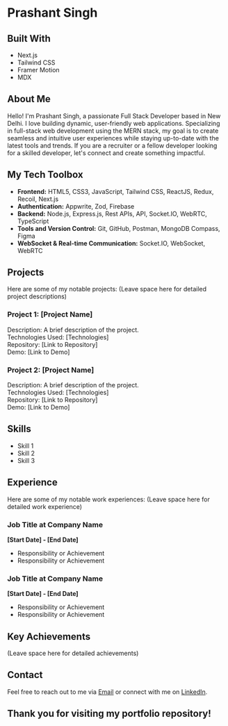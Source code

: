 # Prashant Singh

## Built With
- Next.js
- Tailwind CSS
- Framer Motion
- MDX

## About Me
Hello! I'm Prashant Singh, a passionate Full Stack Developer based in New Delhi. I love building dynamic, user-friendly web applications. Specializing in full-stack web development using the MERN stack, my goal is to create seamless and intuitive user experiences while staying up-to-date with the latest tools and trends. If you are a recruiter or a fellow developer looking for a skilled developer, let's connect and create something impactful.

## My Tech Toolbox
- **Frontend:** HTML5, CSS3, JavaScript, Tailwind CSS, ReactJS, Redux, Recoil, Next.js
- **Authentication:** Appwrite, Zod, Firebase
- **Backend:** Node.js, Express.js, Rest APIs, API, Socket.IO, WebRTC, TypeScript
- **Tools and Version Control:** Git, GitHub, Postman, MongoDB Compass, Figma
- **WebSocket & Real-time Communication:** Socket.IO, WebSocket, WebRTC

## Projects
Here are some of my notable projects:
(Leave space here for detailed project descriptions)

### Project 1: [Project Name]
Description: A brief description of the project.  
Technologies Used: [Technologies]  
Repository: [Link to Repository]  
Demo: [Link to Demo]

### Project 2: [Project Name]
Description: A brief description of the project.  
Technologies Used: [Technologies]  
Repository: [Link to Repository]  
Demo: [Link to Demo]

<!-- Add more projects as needed -->

## Skills
- Skill 1
- Skill 2
- Skill 3
<!-- Add more skills as needed -->

## Experience
Here are some of my notable work experiences:
(Leave space here for detailed work experience)

### Job Title at Company Name
**[Start Date] - [End Date]**
- Responsibility or Achievement
- Responsibility or Achievement

### Job Title at Company Name
**[Start Date] - [End Date]**
- Responsibility or Achievement
- Responsibility or Achievement

## Key Achievements
(Leave space here for detailed achievements)

## Contact
Feel free to reach out to me via [Email](mailto:prshantsingh307@gmail.com) or connect with me on [LinkedIn](https://www.linkedin.com/in/your-linkedin/).

## Thank you for visiting my portfolio repository!
